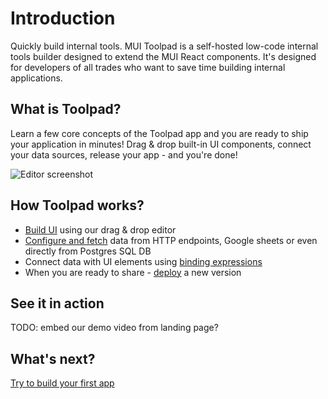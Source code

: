 # Introduction

<p class="description">Quickly build internal tools. MUI Toolpad is a self-hosted low-code internal tools builder designed to extend the MUI React components. It's designed for developers of all trades who want to save time building internal applications.</p>

## What is Toolpad?

Learn a few core concepts of the Toolpad app and you are ready to ship your application in minutes! Drag & drop built-in UI components, connect your data sources, release your app - and you're done!

![Editor screenshot](/static/toolpad/hero-screenshot.png)

## How Toolpad works?

- [Build UI](/toolpad/core-concepts/building-ui/) using our drag & drop editor
- [Configure and fetch](/toolpad/core-concepts/connecting-to-data-sources/) data from HTTP endpoints, Google sheets or even directly from Postgres SQL DB
- Connect data with UI elements using [binding expressions](/toolpad/core-concepts/data-binding/)
- When you are ready to share - [deploy](/toolpad/core-concepts/versioning-and-deploying/) a new version

## See it in action

TODO: embed our demo video from landing page?

## What's next?

[Try to build your first app](/toolpad/getting-started/quickstart/)
